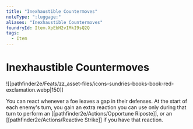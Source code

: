 ```yaml
---
title: "Inexhaustible Countermoves"
noteType: ":luggage:"
aliases: "Inexhaustible Countermoves"
foundryId: Item.XpEbH2vIMkI9sQ2Q
tags:
  - Item
---
```


# Inexhaustible Countermoves
![[pathfinder2e/Feats/zz_asset-files/icons-sundries-books-book-red-exclamation.webp|150]]

You can react whenever a foe leaves a gap in their defenses. At the start of each enemy's turn, you gain an extra reaction you can use only during that turn to perform an [[pathfinder2e/Actions/Opportune Riposte]], or an [[pathfinder2e/Actions/Reactive Strike]] if you have that reaction.
